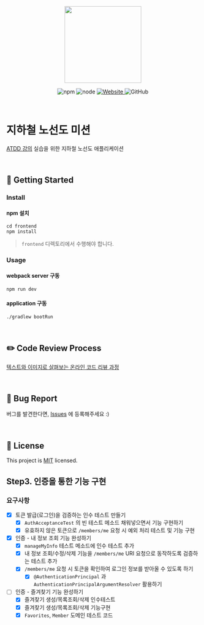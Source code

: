 <p align="center">
    <img width="200px;" src="https://raw.githubusercontent.com/woowacourse/atdd-subway-admin-frontend/master/images/main_logo.png"/>
</p>
<p align="center">
  <img alt="npm" src="https://img.shields.io/badge/npm-6.14.15-blue">
  <img alt="node" src="https://img.shields.io/badge/node-14.18.2-blue">
  <a href="https://edu.nextstep.camp/c/R89PYi5H" alt="nextstep atdd">
    <img alt="Website" src="https://img.shields.io/website?url=https%3A%2F%2Fedu.nextstep.camp%2Fc%2FR89PYi5H">
  </a>
  <img alt="GitHub" src="https://img.shields.io/github/license/next-step/atdd-subway-admin">
</p>

<br>

# 지하철 노선도 미션
[ATDD 강의](https://edu.nextstep.camp/c/R89PYi5H) 실습을 위한 지하철 노선도 애플리케이션

<br>

## 🚀 Getting Started

### Install
#### npm 설치
```
cd frontend
npm install
```
> `frontend` 디렉토리에서 수행해야 합니다.

### Usage
#### webpack server 구동
```
npm run dev
```
#### application 구동
```
./gradlew bootRun
```
<br>

## ✏️ Code Review Process
[텍스트와 이미지로 살펴보는 온라인 코드 리뷰 과정](https://github.com/next-step/nextstep-docs/tree/master/codereview)

<br>

## 🐞 Bug Report

버그를 발견한다면, [Issues](https://github.com/next-step/atdd-subway-service/issues) 에 등록해주세요 :)

<br>

## 📝 License

This project is [MIT](https://github.com/next-step/atdd-subway-service/blob/master/LICENSE.md) licensed.

## Step3. 인증을 통한 기능 구현

### 요구사항

- [x] 토큰 발급(로그인)을 검증하는 인수 테스트 만들기
  - [x] `AuthAcceptanceTest` 의 빈 테스트 메소드 채워넣으면서 기능 구현하기
  - [x] 유효하지 않은 토큰으로 `/members/me` 요청 시 예외 처리 테스트 및 기능 구현
- [x] 인증 - 내 정보 조회 기능 완성하기
  - [x] `manageMyInfo` 테스트 메소드에 인수 테스트 추가
  - [x] 내 정보 조회/수정/삭제 기능을 `/members/me` URI 요청으로 동작하도록 검증하는 테스트 추가
  - [x] `/members/me` 요청 시 토큰을 확인하여 로그인 정보를 받아올 수 있도록 하기
    - [x] `@AuthenticationPrincipal` 과 `AuthenticationPrincipalArgumentResolver` 활용하기
- [ ] 인증 - 즐겨찾기 기능 완성하기
  - [x] 즐겨찾기 생성/목록조회/삭제 인수테스트
  - [x] 즐겨찾기 생성/목록조회/삭제 기능구현
  - [x] `Favorites`, `Member` 도메인 테스트 코드
